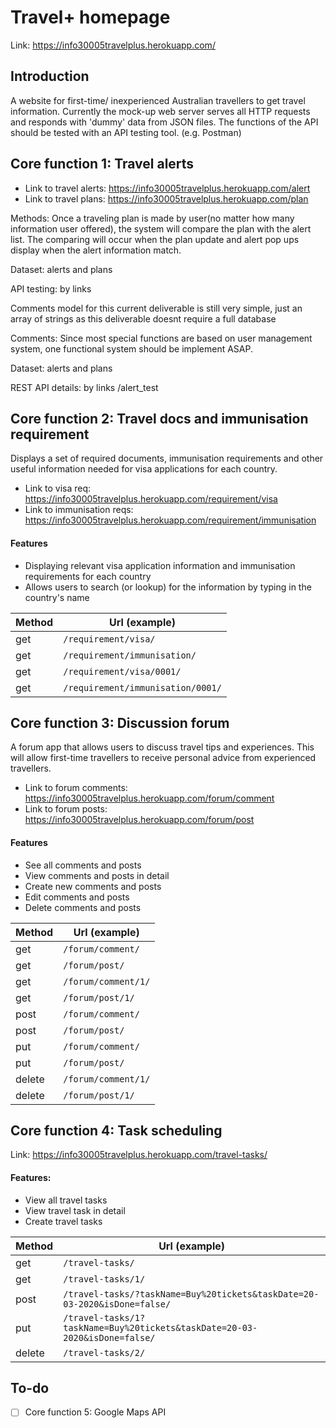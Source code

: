 # Travel+ homepage
Link: https://info30005travelplus.herokuapp.com/

## Introduction
A website for first-time/ inexperienced Australian travellers to get travel information.
Currently the mock-up web server serves all HTTP requests and responds with 'dummy' data from JSON files.
The functions of the API should be tested with an API testing tool. (e.g. Postman)

## Core function 1: Travel alerts

- Link to travel alerts: https://info30005travelplus.herokuapp.com/alert
- Link to travel plans: https://info30005travelplus.herokuapp.com/plan

Methods:
Once a traveling plan is made by user(no matter how many information user offered), the system will compare the plan with the alert list.
The comparing will occur when the plan update and alert pop ups display when the alert information match.

Dataset:
alerts and plans

API testing:
by links

Comments
model for this current deliverable is still very simple, just an array of strings as this deliverable doesnt require a full database

Comments:
Since most special functions are based on user management system, one functional system should be implement ASAP.

Dataset:
alerts and plans

REST API details:
by links /alert_test

## Core function 2: Travel docs and immunisation requirement
Displays a set of required documents, immunisation requirements and other useful information needed for visa applications for each country.
- Link to visa req: https://info30005travelplus.herokuapp.com/requirement/visa
- Link to immunisation reqs: https://info30005travelplus.herokuapp.com/requirement/immunisation

#### Features
- Displaying relevant visa application information and immunisation requirements for each country 
- Allows users to search (or lookup) for the information by typing in the country's name

| Method   | Url (example)
| -------- |-------
| get      | ```/requirement/visa/```
| get      | ```/requirement/immunisation/```
| get      | ```/requirement/visa/0001/```
| get      | ```/requirement/immunisation/0001/```

## Core function 3: Discussion forum
A forum app that allows users to discuss travel tips and experiences. This will allow first-time travellers to receive personal advice from experienced travellers.
- Link to forum comments: https://info30005travelplus.herokuapp.com/forum/comment
- Link to forum posts: https://info30005travelplus.herokuapp.com/forum/post

#### Features
- See all comments and posts
- View comments and posts in detail
- Create new comments and posts
- Edit comments and posts
- Delete comments and posts

| Method   | Url (example)
| -------- |-------
| get      | ```/forum/comment/```
| get      | ```/forum/post/```
| get      | ```/forum/comment/1/```
| get      | ```/forum/post/1/```
| post     | ```/forum/comment/```
| post     | ```/forum/post/```
| put      | ```/forum/comment/```
| put      | ```/forum/post/```
| delete   | ```/forum/comment/1/```
| delete   | ```/forum/post/1/```

## Core function 4: Task scheduling
Link: https://info30005travelplus.herokuapp.com/travel-tasks/

#### Features:
- View all travel tasks
- View travel task in detail
- Create travel tasks

| Method   | Url (example)
| -------- |-------
| get      | ```/travel-tasks/```
| get      | ```/travel-tasks/1/```
| post     | ```/travel-tasks/?taskName=Buy%20tickets&taskDate=20-03-2020&isDone=false/```
| put      | ```/travel-tasks/1?taskName=Buy%20tickets&taskDate=20-03-2020&isDone=false/```
| delete   | ```/travel-tasks/2/```

## To-do
* [ ] Core function 5: Google Maps API